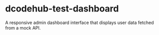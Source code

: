 # dcodehub-test-dashboard
A responsive admin dashboard interface that displays user data fetched from a mock API.
